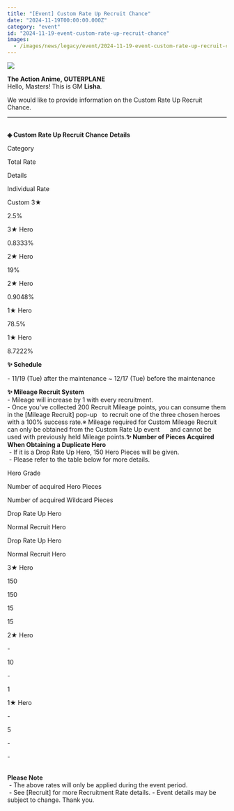 ```yaml
---
title: "[Event] Custom Rate Up Recruit Chance"
date: "2024-11-19T00:00:00.000Z"
category: "event"
id: "2024-11-19-event-custom-rate-up-recruit-chance"
images:
  - /images/news/legacy/event/2024-11-19-event-custom-rate-up-recruit-chance/34e8c07059514b98a77e6581df0e5889.webp
---
```


![](/images/news/legacy/event/2024-11-19-event-custom-rate-up-recruit-chance/34e8c07059514b98a77e6581df0e5889.webp)  

  
**The Action Anime, OUTERPLANE**  
Hello, Masters! This is GM **Lisha**.  
  
We would like to provide information on the Custom Rate Up Recruit Chance.

* * *

   
**◈ Custom Rate Up Recruit Chance Details**

Category  

Total Rate  

Details  

Individual Rate  

Custom 3★   

2.5%  

3★ Hero  

0.8333%

2★ Hero  

19%

2★ Hero  

0.9048%

1★ Hero  

78.5%

1★ Hero  

8.7222%

  
**✨ Schedule**

\- 11/19 (Tue) after the maintenance ~ 12/17 (Tue) before the maintenance  
  
**✨ Mileage Recruit System**   
\- Mileage will increase by 1 with every recruitment.  
\- Once you've collected 200 Recruit Mileage points, you can consume them in the \[Mileage Recruit\] pop-up   to recruit one of the three chosen heroes with a 100% success rate.※ Mileage required for Custom Mileage Recruit can only be obtained from the Custom Rate Up event      and cannot be used with previously held Mileage points.**✨ Number of Pieces Acquired When Obtaining a Duplicate Hero**  
 - If it is a Drop Rate Up Hero, 150 Hero Pieces will be given.  
 - Please refer to the table below for more details.

Hero Grade

Number of acquired Hero Pieces

Number of acquired Wildcard Pieces

Drop Rate Up Hero

Normal Recruit Hero

Drop Rate Up Hero

Normal Recruit Hero

3★ Hero

150

150

15

15

2★ Hero

\-

10

\-

1

1★ Hero

\-

5

\-

\-

   
**Please Note**  
 - The above rates will only be applied during the event period.  
 - See \[Recruit\] for more Recruitment Rate details. - Event details may be subject to change. Thank you.
